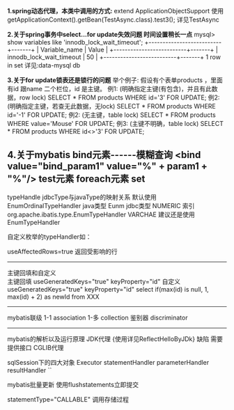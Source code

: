 **1.spring动态代理，本类中调用的方式:**
extend ApplicationObjectSupport 使用getApplicationContext().getBean(TestAsync.class).test3();
详见TestAsync


**2.关于spring事务中select...for update失效问题 时间设置稍长一点**
mysql> show variables like 'innodb_lock_wait_timeout';
+--------------------------+-------+
| Variable_name            | Value |
+--------------------------+-------+
| innodb_lock_wait_timeout | 50    |
+--------------------------+-------+
1 row in set
详见:data-mysql db

**3.关于for update锁表还是锁行的问题**
举个例子: 
假设有个表单products ，里面有id 跟name 二个栏位，id 是主键。 
例1: (明确指定主键(有包含)，并且有此数据，row lock) 
SELECT * FROM products WHERE id='3' FOR UPDATE;
例2: (明确指定主键，若查无此数据，无lock) 
SELECT * FROM products WHERE id='-1' FOR UPDATE;
例2: (无主键，table lock) 
SELECT * FROM products WHERE value='Mouse' FOR UPDATE;
例3: (主键不明确，table lock)
SELECT * FROM products WHERE id<>'3' FOR UPDATE;


**4.关于mybatis**
bind元素------模糊查询
<bind value="bind_param1" value="%" + param1 + "%"/>
test元素 foreach元素 set
----------------------------------------------------------------
typeHandle  jdbcType与javaType的映射关系
默认使用EnumOrdinalTypeHandler     java类型 Eunm   jdbc类型 NUMERIC 索引
org.apache.ibatis.type.EnumTypeHandler                     VARCHAE
建议还是使用EnumTypeHandler


自定义枚举的typeHandler如：

useAffectedRows=true   返回受影响的行

-----------------------------------------------------------------
主键回填和自定义    
主键回填
useGeneratedKeys="true"  keyProperty="id"
自定义 
useGeneratedKeys="true"  keyProperty="id"
<selectKey keyProperty="id" resultType="int" order="BEFORE">
  select if(max(id) is null, 1, max(id) + 2) as newId from XXX
</selectKey>

------------------------------------------------------------------
mybatis联级
1-1 association
1-多 collection
鉴别器 discriminator


-------------------------------------------------------------------
mybatis的解析以及运行原理
JDK代理
{使用详见ReflectHelloByJDk}
缺陷  需要提供接口
CGLIB代理


sqlSession下的四大对象
Executor
statementHandler
parameterHandler
resultHandler
``

mybatis批量更新
<setting value="defaultExecutorType" value="BATCH"/>
使用flushstatements立即提交

statementType="CALLABLE" 调用存储过程











